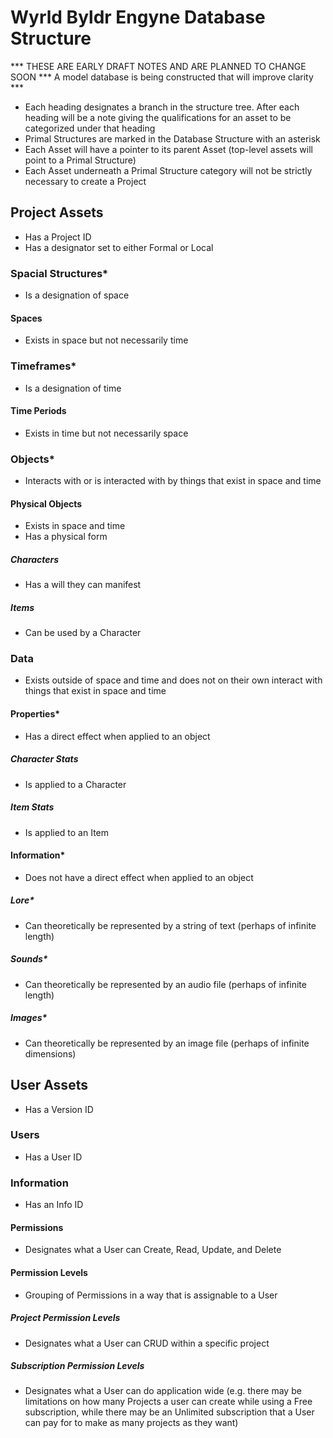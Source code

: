 # Wyrld Byldr Engyne Database Structure

*** THESE ARE EARLY DRAFT NOTES AND ARE PLANNED TO CHANGE SOON *** A model database is being constructed that will improve clarity ***

- Each heading designates a branch in the structure tree. After each heading will be a note giving the qualifications for an asset to be categorized under that heading
- Primal Structures are marked in the Database Structure with an asterisk
- Each Asset will have a pointer to its parent Asset (top-level assets will point to a Primal Structure)
- Each Asset underneath a Primal Structure category will not be strictly necessary to create a Project

## Project Assets

- Has a Project ID
- Has a designator set to either Formal or Local

### Spacial Structures*

- Is a designation of space

#### Spaces

- Exists in space but not necessarily time

### Timeframes*

- Is a designation of time

#### Time Periods

- Exists in time but not necessarily space

### Objects*

- Interacts with or is interacted with by things that exist in space and time

#### Physical Objects

- Exists in space and time
- Has a physical form

##### Characters

- Has a will they can manifest

##### Items

- Can be used by a Character

### Data

- Exists outside of space and time and does not on their own interact with things that exist in space and time

#### Properties*

- Has a direct effect when applied to an object

##### Character Stats

- Is applied to a Character

##### Item Stats

- Is applied to an Item

#### Information*

- Does not have a direct effect when applied to an object

##### Lore*

- Can theoretically be represented by a string of text (perhaps of infinite length)

##### Sounds*

- Can theoretically be represented by an audio file (perhaps of infinite length)

##### Images*

- Can theoretically be represented by an image file (perhaps of infinite dimensions)

## User Assets

- Has a Version ID

### Users

- Has a User ID

### Information

- Has an Info ID

#### Permissions

- Designates what a User can Create, Read, Update, and Delete

#### Permission Levels

- Grouping of Permissions in a way that is assignable to a User

##### Project Permission Levels

- Designates what a User can CRUD within a specific project

##### Subscription Permission Levels

- Designates what a User can do application wide (e.g. there may be limitations on how many Projects a user can create while using a Free subscription, while there may be an Unlimited subscription that a User can pay for to make as many projects as they want)

